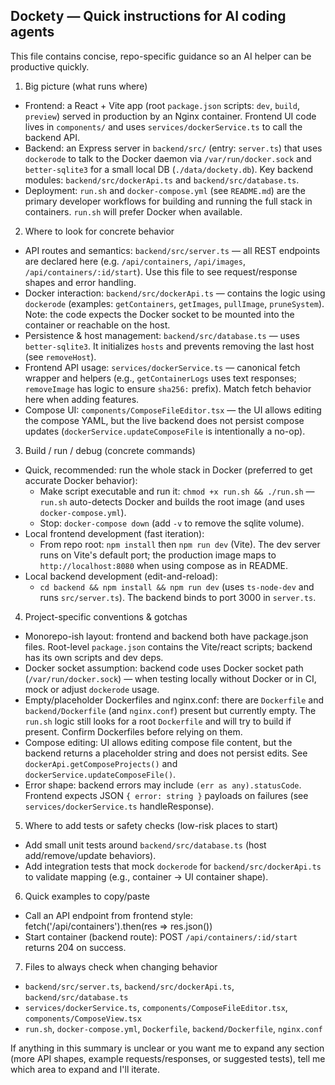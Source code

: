 ## Dockety — Quick instructions for AI coding agents

This file contains concise, repo-specific guidance so an AI helper can be productive quickly.

1) Big picture (what runs where)
- Frontend: a React + Vite app (root `package.json` scripts: `dev`, `build`, `preview`) served in production by an Nginx container. Frontend UI code lives in `components/` and uses `services/dockerService.ts` to call the backend API.
- Backend: an Express server in `backend/src/` (entry: `server.ts`) that uses `dockerode` to talk to the Docker daemon via `/var/run/docker.sock` and `better-sqlite3` for a small local DB (`./data/dockety.db`). Key backend modules: `backend/src/dockerApi.ts` and `backend/src/database.ts`.
- Deployment: `run.sh` and `docker-compose.yml` (see `README.md`) are the primary developer workflows for building and running the full stack in containers. `run.sh` will prefer Docker when available.

2) Where to look for concrete behavior
- API routes and semantics: `backend/src/server.ts` — all REST endpoints are declared here (e.g. `/api/containers`, `/api/images`, `/api/containers/:id/start`). Use this file to see request/response shapes and error handling.
- Docker interaction: `backend/src/dockerApi.ts` — contains the logic using `dockerode` (examples: `getContainers`, `getImages`, `pullImage`, `pruneSystem`). Note: the code expects the Docker socket to be mounted into the container or reachable on the host.
- Persistence & host management: `backend/src/database.ts` — uses `better-sqlite3`. It initializes `hosts` and prevents removing the last host (see `removeHost`).
- Frontend API usage: `services/dockerService.ts` — canonical fetch wrapper and helpers (e.g., `getContainerLogs` uses text responses; `removeImage` has logic to ensure `sha256:` prefix). Match fetch behavior here when adding features.
- Compose UI: `components/ComposeFileEditor.tsx` — the UI allows editing the compose YAML, but the live backend does not persist compose updates (`dockerService.updateComposeFile` is intentionally a no-op).

3) Build / run / debug (concrete commands)
- Quick, recommended: run the whole stack in Docker (preferred to get accurate Docker behavior):
  - Make script executable and run it: `chmod +x run.sh && ./run.sh` — `run.sh` auto-detects Docker and builds the root image (and uses `docker-compose.yml`).
  - Stop: `docker-compose down` (add `-v` to remove the sqlite volume).
- Local frontend development (fast iteration):
  - From repo root: `npm install` then `npm run dev` (Vite). The dev server runs on Vite's default port; the production image maps to `http://localhost:8080` when using compose as in README.
- Local backend development (edit-and-reload):
  - `cd backend && npm install && npm run dev` (uses `ts-node-dev` and runs `src/server.ts`). The backend binds to port 3000 in `server.ts`.

4) Project-specific conventions & gotchas
- Monorepo-ish layout: frontend and backend both have package.json files. Root-level `package.json` contains the Vite/react scripts; backend has its own scripts and dev deps.
- Docker socket assumption: backend code uses Docker socket path (`/var/run/docker.sock`) — when testing locally without Docker or in CI, mock or adjust `dockerode` usage.
- Empty/placeholder Dockerfiles and nginx.conf: there are `Dockerfile` and `backend/Dockerfile` (and `nginx.conf`) present but currently empty. The `run.sh` logic still looks for a root `Dockerfile` and will try to build if present. Confirm Dockerfiles before relying on them.
- Compose editing: UI allows editing compose file content, but the backend returns a placeholder string and does not persist edits. See `dockerApi.getComposeProjects()` and `dockerService.updateComposeFile()`.
- Error shape: backend errors may include `(err as any).statusCode`. Frontend expects JSON `{ error: string }` payloads on failures (see `services/dockerService.ts` handleResponse).

5) Where to add tests or safety checks (low-risk places to start)
- Add small unit tests around `backend/src/database.ts` (host add/remove/update behaviors).
- Add integration tests that mock `dockerode` for `backend/src/dockerApi.ts` to validate mapping (e.g., container -> UI container shape).

6) Quick examples to copy/paste
- Call an API endpoint from frontend style:
  fetch('/api/containers').then(res => res.json())
- Start container (backend route): POST `/api/containers/:id/start` returns 204 on success.

7) Files to always check when changing behavior
- `backend/src/server.ts`, `backend/src/dockerApi.ts`, `backend/src/database.ts`
- `services/dockerService.ts`, `components/ComposeFileEditor.tsx`, `components/ComposeView.tsx`
- `run.sh`, `docker-compose.yml`, `Dockerfile`, `backend/Dockerfile`, `nginx.conf`

If anything in this summary is unclear or you want me to expand any section (more API shapes, example requests/responses, or suggested tests), tell me which area to expand and I'll iterate. 
